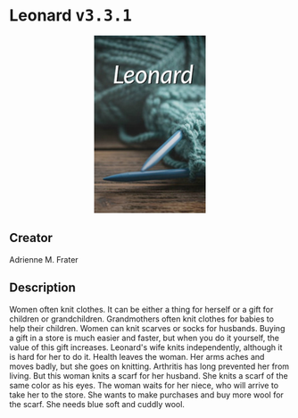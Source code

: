 
# Leonard <kbd>v3.3.1</kbd>

<center>
  <img src="./cover-1024.jpg"/>
</center>

## Creator
Adrienne M. Frater

## Description
Women often knit clothes. It can be either a thing for herself or a gift for children or grandchildren. Grandmothers often knit clothes for babies to help their children. Women can knit scarves or socks for husbands. Buying a gift in a store is much easier and faster, but when you do it yourself, the value of this gift increases. Leonard's wife knits independently, although it is hard for her to do it. Health leaves the woman. Her arms aches and moves badly, but she goes on knitting. Arthritis has long prevented her from living. But this woman knits a scarf for her husband. She knits a scarf of the same color as his eyes. The woman waits for her niece, who will arrive to take her to the store. She wants to make purchases and buy more wool for the scarf. She needs blue soft and cuddly wool.
